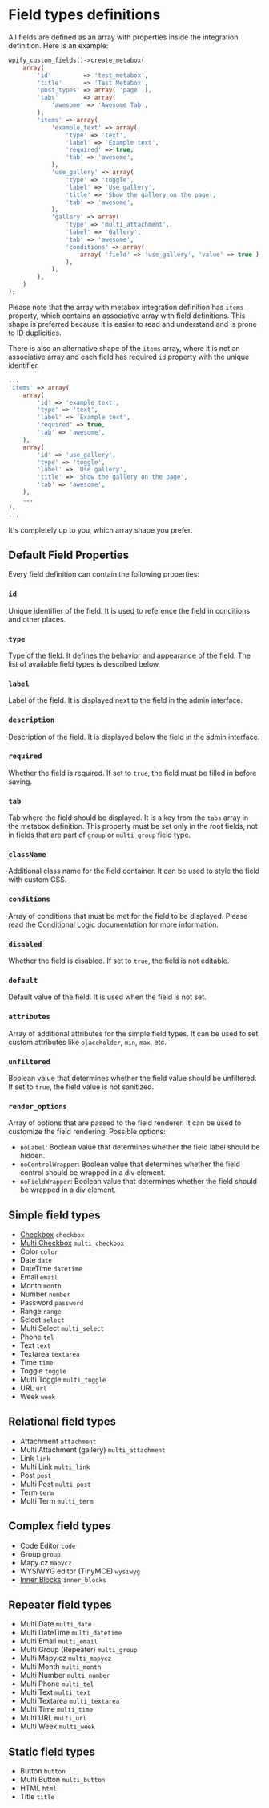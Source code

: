 # Field types definitions

All fields are defined as an array with properties inside the integration definition. Here is an example:

```php
wpify_custom_fields()->create_metabox(
    array(
        'id'         => 'test_metabox',
        'title'      => 'Test Metabox',
        'post_types' => array( 'page' ),
        'tabs'       => array(
            'awesome' => 'Awesome Tab',
        ),
        'items' => array(
            'example_text' => array(
                'type' => 'text',
                'label' => 'Example text',
                'required' => true,
                'tab' => 'awesome',
            ),
            'use_gallery' => array(
                'type' => 'toggle',
                'label' => 'Use gallery',
                'title' => 'Show the gallery on the page',
                'tab' => 'awesome',
            ),
            'gallery' => array(
                'type' => 'multi_attachment',
                'label' => 'Gallery',
                'tab' => 'awesome',
                'conditions' => array(
                    array( 'field' => 'use_gallery', 'value' => true ),
                ),
            ),
        ),
    )
);
```

Please note that the array with metabox integration definition has `items` property, which contains an associative array with field definitions. This shape is preferred because it is easier to read and understand and is prone to ID duplicities.

There is also an alternative shape of the `items` array, where it is not an associative array and each field has required `id` property with the unique identifier.

```php
...
'items' => array(
    array(
        'id' => 'example_text',
        'type' => 'text',
        'label' => 'Example text',
        'required' => true,
        'tab' => 'awesome',
    ),
    array(
        'id' => 'use_gallery',
        'type' => 'toggle',
        'label' => 'Use gallery',
        'title' => 'Show the gallery on the page',
        'tab' => 'awesome',
    ),
    ...
),
...
```

It's completely up to you, which array shape you prefer.

## Default Field Properties

Every field definition can contain the following properties:

### `id`

Unique identifier of the field. It is used to reference the field in conditions and other places.

### `type`

Type of the field. It defines the behavior and appearance of the field. The list of available field types is described below.

### `label`

Label of the field. It is displayed next to the field in the admin interface.

### `description`

Description of the field. It is displayed below the field in the admin interface.

### `required`

Whether the field is required. If set to `true`, the field must be filled in before saving.

### `tab`

Tab where the field should be displayed. It is a key from the `tabs` array in the metabox definition. This property must be set only in the root fields, not in fields that are part of `group` or `multi_group` field type.

### `className`

Additional class name for the field container. It can be used to style the field with custom CSS.

### `conditions`

Array of conditions that must be met for the field to be displayed. Please read the [Conditional Logic](features/conditions.md) documentation for more information.

### `disabled`

Whether the field is disabled. If set to `true`, the field is not editable.

### `default`

Default value of the field. It is used when the field is not set.

### `attributes`

Array of additional attributes for the simple field types. It can be used to set custom attributes like `placeholder`, `min`, `max`, etc.

### `unfiltered`

Boolean value that determines whether the field value should be unfiltered. If set to `true`, the field value is not sanitized.

### `render_options`

Array of options that are passed to the field renderer. It can be used to customize the field rendering. Possible options:

* `noLabel`: Boolean value that determines whether the field label should be hidden.
* `noControlWrapper`: Boolean value that determines whether the field control should be wrapped in a div element.
* `noFieldWrapper`: Boolean value that determines whether the field should be wrapped in a div element.

## Simple field types

* [Checkbox](field-types/checkbox.md) `checkbox`
* [Multi Checkbox](field-types/multi_checkbox.md) `multi_checkbox`
* Color `color`
* Date `date`
* DateTime `datetime`
* Email `email`
* Month `month`
* Number `number`
* Password `password`
* Range `range`
* Select `select`
* Multi Select `multi_select`
* Phone `tel`
* Text `text`
* Textarea `textarea`
* Time `time`
* Toggle `toggle`
* Multi Toggle `multi_toggle`
* URL `url`
* Week `week`

## Relational field types

* Attachment `attachment`
* Multi Attachment (gallery) `multi_attachment`
* Link `link`
* Multi Link `multi_link`
* Post `post`
* Multi Post `multi_post`
* Term `term`
* Multi Term `multi_term`

## Complex field types

* Code Editor `code`
* Group `group`
* Mapy.cz `mapycz`
* WYSIWYG editor (TinyMCE) `wysiwyg`
* [Inner Blocks](field-types/inner_blocks.md) `inner_blocks`

## Repeater field types

* Multi Date `multi_date`
* Multi DateTime `multi_datetime`
* Multi Email `multi_email`
* Multi Group (Repeater) `multi_group`
* Multi Mapy.cz `multi_mapycz`
* Multi Month `multi_month`
* Multi Number `multi_number`
* Multi Phone `multi_tel`
* Multi Text `multi_text`
* Multi Textarea `multi_textarea`
* Multi Time `multi_time`
* Multi URL `multi_url`
* Multi Week `multi_week`

## Static field types

* Button `button`
* Multi Button `multi_button`
* HTML `html`
* Title `title`
